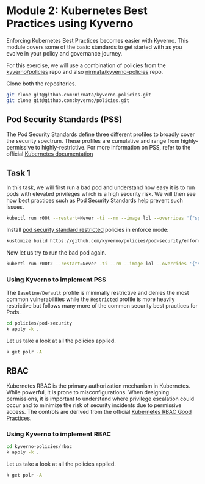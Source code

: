 # Module 2: Kubernetes Best Practices using Kyverno
Enforcing Kubernetes Best Practices becomes easier with Kyverno. This module covers some of the basic standards to get started with as you evolve in your policy and governance journey.

For this exercise, we will use a combination of policies from the [kyverno/policies](https://github.com/kyverno/policies) repo and also [nirmata/kyverno-policies](https://github.com/nirmata/kyverno-policies) repo.

Clone both the repositories.
```sh
git clone git@github.com:nirmata/kyverno-policies.git
git clone git@github.com:kyverno/policies.git
```

## Pod Security Standards (PSS)
The Pod Security Standards define three different profiles to broadly cover the security spectrum. These profiles are cumulative and range from highly-permissive to highly-restrictive. For more information on PSS, refer to the official [Kubernetes documentation](https://kubernetes.io/docs/concepts/security/pod-security-standards/)

## Task 1
In this task, we will first run a bad pod and understand how easy it is to run pods with elevated privileges which is a high security risk. We will then see how best practices such as Pod Security Standards help prevent such issues.

```sh
kubectl run r00t --restart=Never -ti --rm --image lol --overrides '{"spec":{"hostPID": true, "containers":[{"name":"1","image":"alpine:latest","command":["/bin/sh"],"stdin": true,"tty":true,"securityContext":{"privileged":true}}]}}'
```

Install [pod security standard restricted](https://kubernetes.io/docs/concepts/security/pod-security-standards/#restricted) policies in enforce mode:

```sh
kustomize build https://github.com/kyverno/policies/pod-security/enforce | kubectl apply -f -
```

Now let us try to run the bad pod again.
```sh
kubectl run r00t2 --restart=Never -ti --rm --image lol --overrides '{"spec":{"hostPID": true, "containers":[{"name":"1","image":"alpine:latest","command":["/bin/sh"],"stdin": true,"tty":true,"securityContext":{"privileged":true}}]}}'
```

### Using Kyverno to implement PSS
The `Baseline/Default` profile is minimally restrictive and denies the most common vulnerabilities while the `Restricted` profile is more heavily restrictive but follows many more of the common security best practices for Pods.

```sh
cd policies/pod-security
k apply -k .
```

Let us take a look at all the policies applied.
```sh
k get polr -A
```

## RBAC
Kubernetes RBAC is the primary authorization mechanism in Kubernetes. While powerful, it is prone to misconfigurations. When designing permissions, it is important to understand where privilege escalation could occur and to minimize the risk of security incidents due to permissive access. The controls are derived from the official [Kubernetes RBAC Good Practices](https://kubernetes.io/docs/concepts/security/rbac-good-practices/).


### Using Kyverno to implement RBAC

```sh
cd kyverno-policies/rbac
k apply -k .
```

Let us take a look at all the policies applied.
```sh
k get polr -A
```
